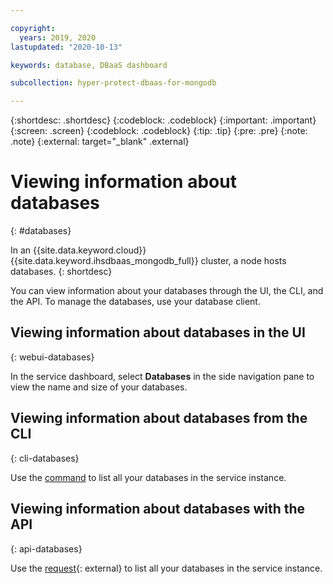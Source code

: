 ```yaml
---

copyright:
  years: 2019, 2020
lastupdated: "2020-10-13"

keywords: database, DBaaS dashboard

subcollection: hyper-protect-dbaas-for-mongodb

---
```


{:shortdesc: .shortdesc}
{:codeblock: .codeblock}
{:important: .important}
{:screen: .screen}
{:codeblock: .codeblock}
{:tip: .tip}
{:pre: .pre}
{:note: .note}
{:external: target="_blank" .external}

# Viewing information about databases
{: #databases}

In an {{site.data.keyword.cloud}} {{site.data.keyword.ihsdbaas_mongodb_full}} cluster, a node hosts databases.
{: shortdesc}

You can view information about your databases through the UI, the CLI, and the API. To manage the databases, use your database client.

## Viewing information about databases in the UI
{: webui-databases}

In the service dashboard, select **Databases** in the side navigation pane to view the name and size of your databases. 

## Viewing information about databases from the CLI
{: cli-databases}

Use the [command](/docs/hyper-protect-dbaas-for-mongodb?topic=hyper-protect-dbaas-for-mongodb-dbaas_cli_plugin#db_list) to list all your databases in the service instance. 

## Viewing information about databases with the API
{: api-databases}

Use the [request](/apidocs/hyperp-dbaas/hyperp-dbaas-v3#list-databases){: external} to list all your databases in the service instance. 
